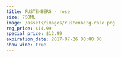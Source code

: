 ```yaml
---
title: RUSTENBERG - rose
size: 750ML
image: /assets/images/rustenberg-rose.png
reg_price: $14.99
special_price: $12.99
expiration_date: 2017-07-26 00:00:00
show_wine: true
---
```



